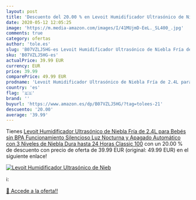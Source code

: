 ```yaml
---
layout: post
title: 'Descuento del 20.00 % en Levoit Humidificador Ultrasónico de Nieb'
date: 2020-05-12 12:05:25
image: 'https://m.media-amazon.com/images/I/41MUjmD-EeL._SL400_.jpg'
comments: true
category: ofertas
author: 'tole.es'
slug: 'B07VZLJ5HG-es Levoit Humidificador Ultrasónico de Niebla Fría de 2.4L...'
sku: 'B07VZLJ5HG-es'
actualPrice: 39.99 EUR
currency: EUR
price: 39.99
comparePrice: 49.99 EUR
prodname: 'Levoit Humidificador Ultrasónico de Niebla Fría de 2.4L para Bebés  sin BPA   Funcionamiento Silencioso  Luz Nocturna y Apagado Automático  con 3 Niveles de Niebla  Dura hasta 24 Horas  Classic 100'
country: 'es'
flag: '🇪🇸'
brand: ''
buyurl: 'https://www.amazon.es/dp/B07VZLJ5HG/?tag=tolees-21'
descuento: '20.00'
average: '39.99'
---
```


Tienes [Levoit Humidificador Ultrasónico de Niebla Fría de 2.4L para Bebés  sin BPA   Funcionamiento Silencioso  Luz Nocturna y Apagado Automático  con 3 Niveles de Niebla  Dura hasta 24 Horas  Classic 100](https://www.amazon.es/dp/B07VZLJ5HG/?tag=tolees-21) con un 20.00 % de descuento con precio de oferta de 39.99 EUR (original: 49.99 EUR) en el siguiente enlace!

[![Levoit Humidificador Ultrasónico de Nieb](https://m.media-amazon.com/images/I/41MUjmD-EeL._SL400_.jpg)](https://www.amazon.es/dp/B07VZLJ5HG/?tag=tolees-21)

ℹ️:


[🛒 Accede a la oferta!!](https://www.amazon.es/dp/B07VZLJ5HG/?tag=tolees-21)
